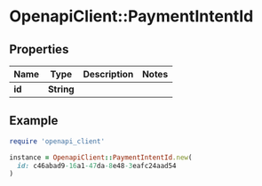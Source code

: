 # OpenapiClient::PaymentIntentId

## Properties

| Name | Type | Description | Notes |
| ---- | ---- | ----------- | ----- |
| **id** | **String** |  |  |

## Example

```ruby
require 'openapi_client'

instance = OpenapiClient::PaymentIntentId.new(
  id: c46abad9-16a1-47da-8e48-3eafc24aad54
)
```

